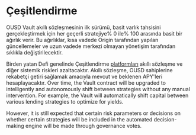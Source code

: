 # Çeşitlendirme

OUSD Vault akıllı sözleşmesinin ilk sürümü, basit varlık tahsisini gerçekleştirmek için her geçerli stratejiye% 0 ile% 100 arasında basit bir ağırlık verir. Bu ağırlıklar, kısa vadede Origin tarafından yapılan güncellemeler ve uzun vadede merkezi olmayan yönetişim tarafından sıklıkla değiştirilecektir.

Birden yatan Defi genelinde Çeşitlendirme [platformları](../supported-strategies/) akıllı sözleşme ve diğer sistemik riskleri azaltacaktır. Akıllı sözleşme, OUSD sahiplerine rekabetçi getiri sağlamak amacıyla mevcut ve beklenen APY'leri hesaplayacaktır. Over time, the Vault contract will be upgraded to intelligently and autonomously shift between strategies without any manual intervention. For example, the Vault will automatically shift capital between various lending strategies to optimize for yields.

However, it is still expected that certain risk parameters or decisions on whether certain strategies will be included in the automated decision-making engine will be made through governance votes. 

